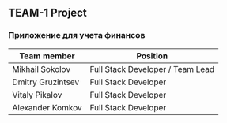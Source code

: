 ## TEAM-1 Project

### Приложение для учета финансов

| Team member       | Position                         |
|-------------------|----------------------------------|
 | Mikhail Sokolov   | Full Stack Developer / Team Lead |
 | Dmitry Gruzintsev | Full Stack Developer             |
 | Vitaly Pikalov    | Full Stack Developer             |
 | Alexander Komkov  | Full Stack Developer             |
